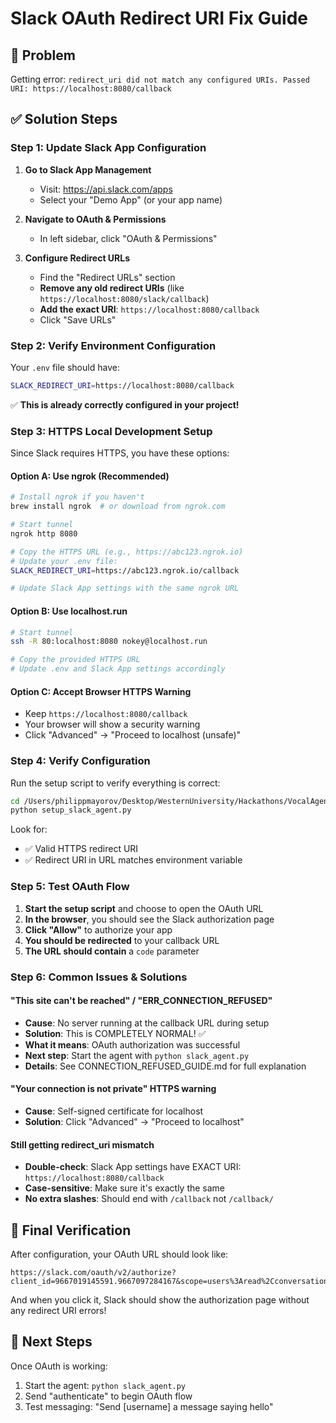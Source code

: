 # Slack OAuth Redirect URI Fix Guide

## 🚨 Problem

Getting error: `redirect_uri did not match any configured URIs. Passed URI: https://localhost:8080/callback`

## ✅ Solution Steps

### Step 1: Update Slack App Configuration

1. **Go to Slack App Management**

   - Visit: https://api.slack.com/apps
   - Select your "Demo App" (or your app name)

2. **Navigate to OAuth & Permissions**

   - In left sidebar, click "OAuth & Permissions"

3. **Configure Redirect URLs**
   - Find the "Redirect URLs" section
   - **Remove any old redirect URIs** (like `https://localhost:8080/slack/callback`)
   - **Add the exact URI**: `https://localhost:8080/callback`
   - Click "Save URLs"

### Step 2: Verify Environment Configuration

Your `.env` file should have:

```bash
SLACK_REDIRECT_URI=https://localhost:8080/callback
```

✅ **This is already correctly configured in your project!**

### Step 3: HTTPS Local Development Setup

Since Slack requires HTTPS, you have these options:

#### Option A: Use ngrok (Recommended)

```bash
# Install ngrok if you haven't
brew install ngrok  # or download from ngrok.com

# Start tunnel
ngrok http 8080

# Copy the HTTPS URL (e.g., https://abc123.ngrok.io)
# Update your .env file:
SLACK_REDIRECT_URI=https://abc123.ngrok.io/callback

# Update Slack App settings with the same ngrok URL
```

#### Option B: Use localhost.run

```bash
# Start tunnel
ssh -R 80:localhost:8080 nokey@localhost.run

# Copy the provided HTTPS URL
# Update .env and Slack App settings accordingly
```

#### Option C: Accept Browser HTTPS Warning

- Keep `https://localhost:8080/callback`
- Your browser will show a security warning
- Click "Advanced" → "Proceed to localhost (unsafe)"

### Step 4: Verify Configuration

Run the setup script to verify everything is correct:

```bash
cd /Users/philippmayorov/Desktop/WesternUniversity/Hackathons/VocalAgentTest2/src/agents/new-agents/slack_agent
python setup_slack_agent.py
```

Look for:

- ✅ Valid HTTPS redirect URI
- ✅ Redirect URI in URL matches environment variable

### Step 5: Test OAuth Flow

1. **Start the setup script** and choose to open the OAuth URL
2. **In the browser**, you should see the Slack authorization page
3. **Click "Allow"** to authorize your app
4. **You should be redirected** to your callback URL
5. **The URL should contain** a `code` parameter

### Step 6: Common Issues & Solutions

#### "This site can't be reached" / "ERR_CONNECTION_REFUSED"

- **Cause**: No server running at the callback URL during setup
- **Solution**: This is COMPLETELY NORMAL! ✅
- **What it means**: OAuth authorization was successful
- **Next step**: Start the agent with `python slack_agent.py`
- **Details**: See CONNECTION_REFUSED_GUIDE.md for full explanation

#### "Your connection is not private" HTTPS warning

- **Cause**: Self-signed certificate for localhost
- **Solution**: Click "Advanced" → "Proceed to localhost"

#### Still getting redirect_uri mismatch

- **Double-check**: Slack App settings have EXACT URI: `https://localhost:8080/callback`
- **Case-sensitive**: Make sure it's exactly the same
- **No extra slashes**: Should end with `/callback` not `/callback/`

## 🎯 Final Verification

After configuration, your OAuth URL should look like:

```
https://slack.com/oauth/v2/authorize?client_id=9667019145591.9667097284167&scope=users%3Aread%2Cconversations%3Aread%2Cconversations%3Ahistory%2Cchat%3Awrite%2Cim%3Aread%2Cim%3Awrite%2Cchannels%3Aread%2Cgroups%3Aread&user_scope=chat%3Awrite&redirect_uri=https%3A%2F%2Flocalhost%3A8080%2Fcallback&response_type=code
```

And when you click it, Slack should show the authorization page without any redirect URI errors!

## 🚀 Next Steps

Once OAuth is working:

1. Start the agent: `python slack_agent.py`
2. Send "authenticate" to begin OAuth flow
3. Test messaging: "Send [username] a message saying hello"
